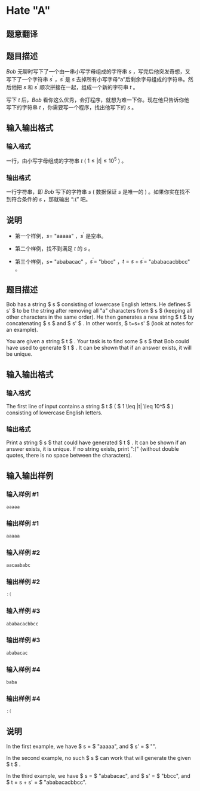 # Hate &quot;A&quot;

## 题意翻译

## 题目描述

$Bob$ 无聊时写下了一个由一串小写字母组成的字符串 $s$ ，写完后他突发奇想，又写下了一个字符串 $s^{'}$ ，$s^{'}$ 是 $s$ 去掉所有小写字母“a”后剩余字母组成的字符串。然后他把 $s$ 和 $s^{'}$ 顺次拼接在一起，组成一个新的字符串 $t$ 。

写下 $t$ 后，$Bob$ 看你这么优秀，会打程序，就想为难一下你。现在他只告诉你他写下的字符串 $t$ ，你需要写一个程序，找出他写下的 $s$ 。

## 输入输出格式

### 输入格式

一行，由小写字母组成的字符串 $t$ ( $1\leq|t|\leq10^{5}$ ) 。

### 输出格式

一行字符串，即 $Bob$ 写下的字符串 $s$ ( 数据保证 $s$ 是唯一的 ) 。如果你实在找不到符合条件的 $s$ ，那就输出 “:(” 吧。

## 说明

- 第一个样例，$s=$ "aaaaa" ，$s^{'}$ 是空串。

- 第二个样例，找不到满足 $t$ 的 $s$ 。

- 第三个样例，$s=$ "ababacac" ，$s^{'}=$ "bbcc" ，$t=s+s^{'}=$ "ababacacbbcc" 。

## 题目描述

Bob has a string $ s $ consisting of lowercase English letters. He defines $ s' $ to be the string after removing all "a" characters from $ s $ (keeping all other characters in the same order). He then generates a new string $ t $ by concatenating $ s $ and $ s' $ . In other words, $ t=s+s' $ (look at notes for an example).

You are given a string $ t $ . Your task is to find some $ s $ that Bob could have used to generate $ t $ . It can be shown that if an answer exists, it will be unique.

## 输入输出格式

### 输入格式

The first line of input contains a string $ t $ ( $ 1 \leq |t| \leq 10^5 $ ) consisting of lowercase English letters.

### 输出格式

Print a string $ s $ that could have generated $ t $ . It can be shown if an answer exists, it is unique. If no string exists, print ":(" (without double quotes, there is no space between the characters).

## 输入输出样例

### 输入样例 #1

```cpp
aaaaa

```
### 输出样例 #1

```cpp
aaaaa

```
### 输入样例 #2

```cpp
aacaababc

```
### 输出样例 #2

```cpp
:(

```
### 输入样例 #3

```cpp
ababacacbbcc

```
### 输出样例 #3

```cpp
ababacac

```
### 输入样例 #4

```cpp
baba

```
### 输出样例 #4

```cpp
:(

```
## 说明

In the first example, we have $ s = $ "aaaaa", and $ s' = $ "".

In the second example, no such $ s $ can work that will generate the given $ t $ .

In the third example, we have $ s = $ "ababacac", and $ s' = $ "bbcc", and $ t = s + s' = $ "ababacacbbcc".

